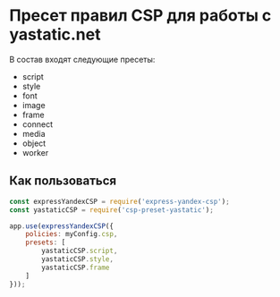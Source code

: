 # Пресет правил CSP для работы с yastatic.net

В состав входят следующие пресеты:
* script
* style
* font
* image
* frame
* connect
* media
* object
* worker

## Как пользоваться
```js
const expressYandexCSP = require('express-yandex-csp');
const yastaticCSP = require('csp-preset-yastatic');

app.use(expressYandexCSP({
    policies: myConfig.csp,
    presets: [
        yastaticCSP.script,
        yastaticCSP.style,
        yastaticCSP.frame
    ]
}));
```
